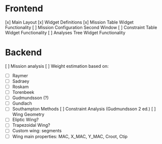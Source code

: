 # Frontend
[x] Main Layout
[x] Widget Definitions
[x] Mission Table Widget Functionality
[ ] Mission Configuration Second Window
[ ] Constraint Table Widget Functionality
[ ] Analyses Tree Widget Functionality

# Backend
[ ] Mission analysis
[ ] Weight estimation based on:
- [ ] Raymer
- [ ] Sadraey
- [ ] Roskam
- [ ] Torenbeek
- [ ] Gudmundsson (?)
- [ ] Gundlach
- [ ] Southampton Methods
[ ] Constraint Analysis (Gudmundsson 2 ed.)
[ ] Wing Geometry
- [ ] Eliptic Wing?
- [ ] Trapezoidal Wing?
- [ ] Custom wing: segments
- [ ] Wing main properties: MAC, X_MAC, Y_MAC, Croot, Ctip